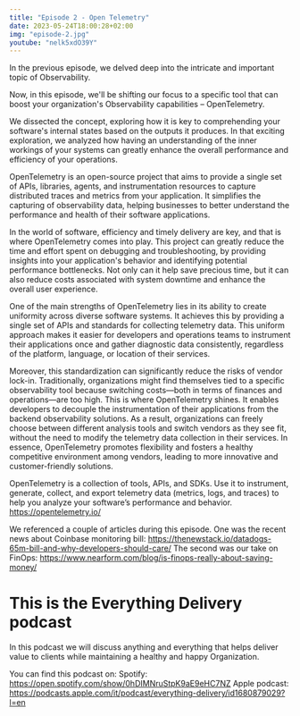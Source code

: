 ```yaml
---
title: "Episode 2 - Open Telemetry"
date: 2023-05-24T18:00:28+02:00
img: "episode-2.jpg"
youtube: "nelk5xdO39Y"
---
```


In the previous episode, we delved deep into the intricate and important topic of Observability.

Now, in this episode, we'll be shifting our focus to a specific tool that can boost your organization's Observability capabilities – OpenTelemetry.

<!--more-->

We dissected the concept, exploring how it is key to comprehending your software's internal states based on the outputs it produces. In that exciting exploration, we analyzed how having an understanding of the inner workings of your systems can greatly enhance the overall performance and efficiency of your operations.

OpenTelemetry is an open-source project that aims to provide a single set of APIs, libraries, agents, and instrumentation resources to capture distributed traces and metrics from your application. It simplifies the capturing of observability data, helping businesses to better understand the performance and health of their software applications.

In the world of software, efficiency and timely delivery are key, and that is where OpenTelemetry comes into play. This project can greatly reduce the time and effort spent on debugging and troubleshooting, by providing insights into your application's behavior and identifying potential performance bottlenecks. Not only can it help save precious time, but it can also reduce costs associated with system downtime and enhance the overall user experience.

One of the main strengths of OpenTelemetry lies in its ability to create uniformity across diverse software systems. It achieves this by providing a single set of APIs and standards for collecting telemetry data. This uniform approach makes it easier for developers and operations teams to instrument their applications once and gather diagnostic data consistently, regardless of the platform, language, or location of their services.

Moreover, this standardization can significantly reduce the risks of vendor lock-in. Traditionally, organizations might find themselves tied to a specific observability tool because switching costs—both in terms of finances and operations—are too high. This is where OpenTelemetry shines. It enables developers to decouple the instrumentation of their applications from the backend observability solutions. As a result, organizations can freely choose between different analysis tools and switch vendors as they see fit, without the need to modify the telemetry data collection in their services. In essence, OpenTelemetry promotes flexibility and fosters a healthy competitive environment among vendors, leading to more innovative and customer-friendly solutions.


  OpenTelemetry is a collection of tools, APIs, and SDKs. Use it to instrument, generate, collect, and export telemetry data (metrics, logs, and traces) to help you analyze your software’s performance and behavior.
  https://opentelemetry.io/ 

We referenced a couple of articles during this episode.
One was the recent news about Coinbase monitoring bill: https://thenewstack.io/datadogs-65m-bill-and-why-developers-should-care/
The second was our take on FinOps: https://www.nearform.com/blog/is-finops-really-about-saving-money/

# This is the Everything Delivery podcast

In this podcast we will discuss anything and everything that helps deliver value to clients while maintaining a healthy and happy Organization.

You can find this podcast on:
Spotify: https://open.spotify.com/show/0hDIMNruStpK9aE9eHC7NZ
Apple podcast: https://podcasts.apple.com/it/podcast/everything-delivery/id1680879029?l=en